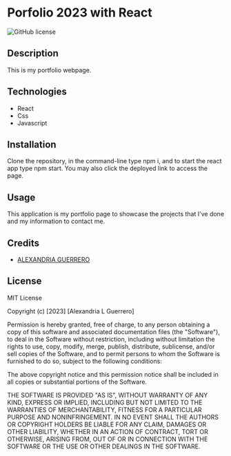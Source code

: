 # Porfolio 2023 with React

![GitHub license](https://img.shields.io/badge/license-MIT-red.svg)

## Description
This is my portfolio webpage.

## Technologies
* React
* Css
* Javascript

## Installation
Clone the repository, in the command-line type npm i, and to start the react app type npm start. You may also click the deployed link to access the page.

## Usage
This application is my portfolio page to showcase the projects that I've done and my information to contact me.

## Credits
- [ALEXANDRIA GUERRERO](https://github.com/Ag6793)

## License
MIT License

Copyright (c) [2023] [Alexandria L Guerrero]

Permission is hereby granted, free of charge, to any person obtaining a copy
of this software and associated documentation files (the "Software"), to deal
in the Software without restriction, including without limitation the rights
to use, copy, modify, merge, publish, distribute, sublicense, and/or sell
copies of the Software, and to permit persons to whom the Software is
furnished to do so, subject to the following conditions:

The above copyright notice and this permission notice shall be included in all
copies or substantial portions of the Software.

THE SOFTWARE IS PROVIDED "AS IS", WITHOUT WARRANTY OF ANY KIND, EXPRESS OR
IMPLIED, INCLUDING BUT NOT LIMITED TO THE WARRANTIES OF MERCHANTABILITY,
FITNESS FOR A PARTICULAR PURPOSE AND NONINFRINGEMENT. IN NO EVENT SHALL THE
AUTHORS OR COPYRIGHT HOLDERS BE LIABLE FOR ANY CLAIM, DAMAGES OR OTHER
LIABILITY, WHETHER IN AN ACTION OF CONTRACT, TORT OR OTHERWISE, ARISING FROM,
OUT OF OR IN CONNECTION WITH THE SOFTWARE OR THE USE OR OTHER DEALINGS IN THE
SOFTWARE.